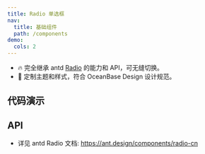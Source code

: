 ```yaml
---
title: Radio 单选框
nav:
  title: 基础组件
  path: /components
demo:
  cols: 2
---
```


- 🔥 完全继承 antd [Radio](https://ant.design/components/radio-cn) 的能力和 API，可无缝切换。
- 💄 定制主题和样式，符合 OceanBase Design 设计规范。

## 代码演示

<!-- prettier-ignore -->
<code src="./demo/radio.tsx" title="单选"></code>
<code src="./demo/radio-button.tsx" title="单选按钮"></code>
<code src="./demo/over-length.tsx" title="超长内容"></code>

## API

- 详见 antd Radio 文档: https://ant.design/components/radio-cn
